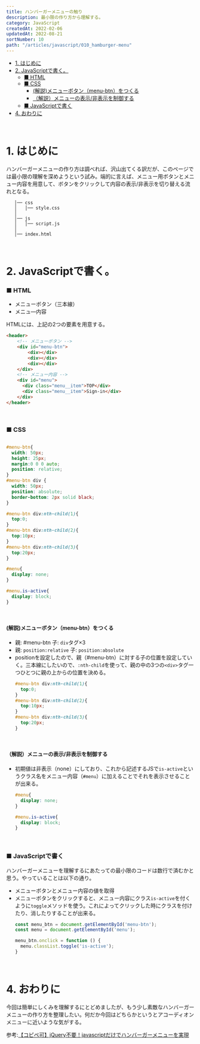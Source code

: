 ```yaml
---
title: ハンバーガーメニューの触り
description: 最小限の作り方から理解する。
category: JavaScript
createdAt: 2022-02-06
updatedAt: 2022-08-21
sortNumber: 10
path: "/articles/javascript/010_hamburger-menu"
---
```


<nuxt-content-wrapper>

<!-- code_chunk_output -->
- [1. はじめに](#1-はじめに)
- [2. JavaScriptで書く。](#2-javascriptで書く)
    - [■ HTML](#-html)
    - [■ CSS](#-css)
      - [(解説)メニューボタン（menu-btn）をつくる](#解説メニューボタンmenu-btnをつくる)
      - [（解説）メニューの表示/非表示を制御する](#解説メニューの表示非表示を制御する)
    - [■ JavaScriptで書く](#-javascriptで書く)
- [4. おわりに](#4-おわりに)

<br>

# 1. はじめに
ハンバーガーメニューの作り方は調べれば、沢山出てくる訳だが、このページでは最小限の理解を深めようという試み。端的に言えば、メニュー用ボタンとメニュー内容を用意して、ボタンをクリックして内容の表示/非表示を切り替える流れとなる。

```
   │── css
   │   │── style.css
   │
   │── js
   │   │── script.js
   │
   │── index.html
```

<br>

# 2. JavaScriptで書く。
### ■ HTML
- メニューボタン（三本線）
- メニュ―内容 <br>
  
HTMLには、上記の2つの要素を用意する。
```html
<header>
    <!-- メニューボタン -->
    <div id="menu-btn">
        <div></div>
        <div></div>
        <div></div>
    </div>
    <!-- メニュー内容 -->
    <div id="menu">
      <div class="menu__item">TOP</div>
      <div class="menu__item">Sign-in</div>
    </div>
</header>
```

<br>

### ■ CSS
```css

#menu-btn{
  width: 50px;
  height: 25px;
  margin:0 0 0 auto;
  position: relative;
}
#menu-btn div {
  width: 50px;
  position: absolute;
  border-bottom: 2px solid black;
}

#menu-btn div:nth-child(1){
  top:0;
}
#menu-btn div:nth-child(2){
  top:10px;
}
#menu-btn div:nth-child(3){
  top:20px;
}

#menu{
  display: none;
}

#menu.is-active{
  display: block;
}

```

<br>

####  (解説)メニューボタン（menu-btn）をつくる
  - 親: #menu-btn 子: `div`タグ×3
  - 親: `position:relative` 子: `position:absolute`
  - positionを設定したので、親（#menu-btn）に対する子の位置を設定していく。三本線にしたいので、`:nth-child`を使って、親の中の3つの`<div>`タグ一つひとつに親の上からの位置を決める。
    ```css
    #menu-btn div:nth-child(1){
      top:0;
    }
    #menu-btn div:nth-child(2){
      top:10px;
    }
    #menu-btn div:nth-child(3){
      top:20px;
    }
    ```

<br>

#### （解説）メニューの表示/非表示を制御する
- 初期値は非表示（none）にしており、これから記述するJSで`is-active`というクラス名をメニュー内容（`#menu`）に加えることでそれを表示させることが出来る。
  ```css
  #menu{
    display: none;
  }

  #menu.is-active{
    display: block;
  }
  ```

<br>

### ■ JavaScriptで書く
ハンバーガーメニューを理解するにあたっての最小限のコードは数行で済むかと思う。やっていることは以下の通り。
- メニューボタンとメニュー内容の値を取得
- メニューボタンをクリックすると、メニュー内容にクラス`is-active`を付くように`toggle`メソッドを使う。これによってクリックした時にクラスを付けたり、消したりすることが出来る。
  ```js
  const menu_btn = document.getElementById('menu-btn');
  const menu = document.getElementById('menu');

  menu_btn.onclick = function () {
    menu.classList.toggle('is-active');
  }
  ```

<br>

# 4. おわりに
今回は簡単にしくみを理解するにとどめましたが、もう少し素敵なハンバーガーメニューの作り方を整理したい。何だか今回はどちらかというとアコーディオンメニューに近いような気がする。

参考:[【コピペ可】jQuery不要！javascriptだけでハンバーガーメニューを実現](https://eclair.blog/make-hamburger-menu-with-javascript/)

</nuxt-content-wrapper>
